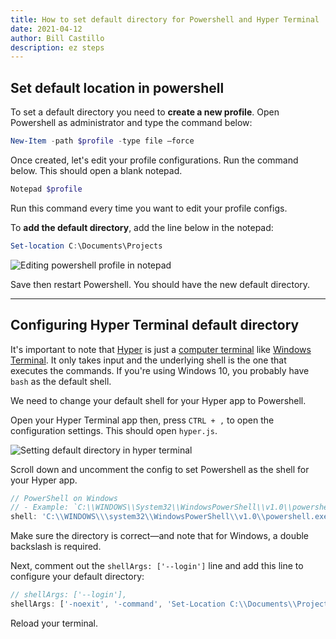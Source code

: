 ```yaml
---
title: How to set default directory for Powershell and Hyper Terminal
date: 2021-04-12
author: Bill Castillo
description: ez steps
---
```


## Set default location in powershell

To set a default directory you need to **create a new profile**. Open Powershell as administrator and type the command below:

```powershell
New-Item -path $profile -type file –force
```

Once created, let's edit your profile configurations. Run the command below. This should open a blank notepad.

```powershell
Notepad $profile
```

Run this command every time you want to edit your profile configs.

To **add the default directory**, add the line below in the notepad:

```powershell
Set-location C:\Documents\Projects
```

![Editing powershell profile in notepad][powershell-notepad]

Save then restart Powershell. You should have the new default directory.

---

## Configuring Hyper Terminal default directory

It's important to note that [Hyper](https://hyper.is/) is just a [computer terminal](https://en.wikipedia.org/wiki/Computer_terminal) like [Windows Terminal](https://www.microsoft.com/en-us/p/windows-terminal/9n0dx20hk701). It only takes input and the underlying shell is the one that executes the commands. If you're using Windows 10, you probably have `bash` as the default shell.

We need to change your default shell for your Hyper app to Powershell.

Open your Hyper Terminal app then, press `CTRL + ,` to open the configuration settings. This should open `hyper.js`.

![Setting default directory in hyper terminal][hyper-default-directory]

Scroll down and uncomment the config to set Powershell as the shell for your Hyper app.

```js
// PowerShell on Windows
// - Example: `C:\\WINDOWS\\System32\\WindowsPowerShell\\v1.0\\powershell.exe`
shell: 'C:\\WINDOWS\\\system32\\WindowsPowerShell\\v1.0\\powershell.exe',
```

Make sure the directory is correct—and note that for Windows, a double backslash is required.

Next, comment out the `shellArgs: ['--login']` line and add this line to configure your default directory:

```js
// shellArgs: ['--login'],
shellArgs: ['-noexit', '-command', 'Set-Location C:\\Documents\\Projects'],
```

Reload your terminal.

[powershell-notepad]: /static/images/powershell-profile.png "Editing powershell profile in notepad"
[hyper-default-directory]: /static/images/hyper-default-directory.png "Setting default directory in hyper terminal"